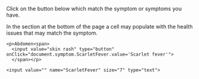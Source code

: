 
  <p>Click on the button below which match the symptom or symptoms you have.</p>
  <p>In the section at the bottom of the page a cell may populate with the health issues that may match the symptom.</p>

  <form name="symptom">

<!-- Symptom -->

    <p>Abdomen<span>
      <input value="skin rash" type="button" onClick="document.symptom.ScarletFever.value='Scarlet fever'">
      </span></p>

<!-- Health condition -->

    <input value="" name="ScarletFever" size="7" type="text">

  </form>
